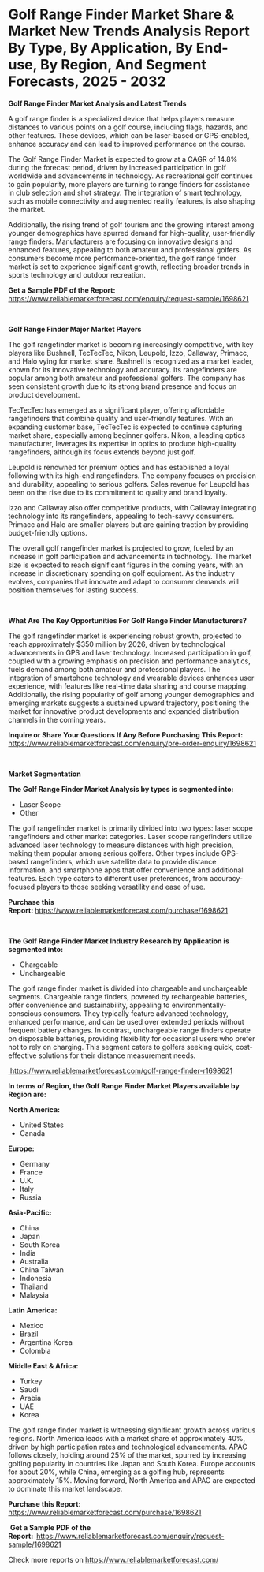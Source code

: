 <p><h1>Golf Range Finder Market Share & Market New Trends Analysis Report By Type, By Application, By End-use, By Region, And Segment Forecasts, 2025 - 2032</h1></p><p><strong>Golf Range Finder Market Analysis and Latest Trends</strong></p>
<p><p>A golf range finder is a specialized device that helps players measure distances to various points on a golf course, including flags, hazards, and other features. These devices, which can be laser-based or GPS-enabled, enhance accuracy and can lead to improved performance on the course. </p><p>The Golf Range Finder Market is expected to grow at a CAGR of 14.8% during the forecast period, driven by increased participation in golf worldwide and advancements in technology. As recreational golf continues to gain popularity, more players are turning to range finders for assistance in club selection and shot strategy. The integration of smart technology, such as mobile connectivity and augmented reality features, is also shaping the market. </p><p>Additionally, the rising trend of golf tourism and the growing interest among younger demographics have spurred demand for high-quality, user-friendly range finders. Manufacturers are focusing on innovative designs and enhanced features, appealing to both amateur and professional golfers. As consumers become more performance-oriented, the golf range finder market is set to experience significant growth, reflecting broader trends in sports technology and outdoor recreation.</p></p>
<p><strong>Get a Sample PDF of the Report:&nbsp;</strong> <a href="https://www.reliablemarketforecast.com/enquiry/request-sample/1698621?utm_campaign=3068&utm_medium=2&utm_source=Github&utm_content=ia&utm_term=27032025&utm_id=golf-range-finder">https://www.reliablemarketforecast.com/enquiry/request-sample/1698621</a></p>
<p>&nbsp;</p>
<p><strong>Golf Range Finder Major Market Players</strong></p>
<p><p>The golf rangefinder market is becoming increasingly competitive, with key players like Bushnell, TecTecTec, Nikon, Leupold, Izzo, Callaway, Primacc, and Halo vying for market share. Bushnell is recognized as a market leader, known for its innovative technology and accuracy. Its rangefinders are popular among both amateur and professional golfers. The company has seen consistent growth due to its strong brand presence and focus on product development.</p><p>TecTecTec has emerged as a significant player, offering affordable rangefinders that combine quality and user-friendly features. With an expanding customer base, TecTecTec is expected to continue capturing market share, especially among beginner golfers. Nikon, a leading optics manufacturer, leverages its expertise in optics to produce high-quality rangefinders, although its focus extends beyond just golf.</p><p>Leupold is renowned for premium optics and has established a loyal following with its high-end rangefinders. The company focuses on precision and durability, appealing to serious golfers. Sales revenue for Leupold has been on the rise due to its commitment to quality and brand loyalty.</p><p>Izzo and Callaway also offer competitive products, with Callaway integrating technology into its rangefinders, appealing to tech-savvy consumers. Primacc and Halo are smaller players but are gaining traction by providing budget-friendly options.</p><p>The overall golf rangefinder market is projected to grow, fueled by an increase in golf participation and advancements in technology. The market size is expected to reach significant figures in the coming years, with an increase in discretionary spending on golf equipment. As the industry evolves, companies that innovate and adapt to consumer demands will position themselves for lasting success.</p></p>
<p>&nbsp;</p>
<p><strong>What Are The Key Opportunities For Golf Range Finder Manufacturers?</strong></p>
<p><p>The golf rangefinder market is experiencing robust growth, projected to reach approximately $350 million by 2026, driven by technological advancements in GPS and laser technology. Increased participation in golf, coupled with a growing emphasis on precision and performance analytics, fuels demand among both amateur and professional players. The integration of smartphone technology and wearable devices enhances user experience, with features like real-time data sharing and course mapping. Additionally, the rising popularity of golf among younger demographics and emerging markets suggests a sustained upward trajectory, positioning the market for innovative product developments and expanded distribution channels in the coming years.</p></p>
<p><strong>Inquire or Share Your Questions If Any Before Purchasing This Report:</strong> <a href="https://www.reliablemarketforecast.com/enquiry/pre-order-enquiry/1698621?utm_campaign=3068&utm_medium=2&utm_source=Github&utm_content=ia&utm_term=27032025&utm_id=golf-range-finder">https://www.reliablemarketforecast.com/enquiry/pre-order-enquiry/1698621</a></p>
<p>&nbsp;</p>
<p><strong>Market Segmentation</strong></p>
<p><strong>The Golf Range Finder Market Analysis by types is segmented into:</strong></p>
<p><ul><li>Laser Scope</li><li>Other</li></ul></p>
<p><p>The golf rangefinder market is primarily divided into two types: laser scope rangefinders and other market categories. Laser scope rangefinders utilize advanced laser technology to measure distances with high precision, making them popular among serious golfers. Other types include GPS-based rangefinders, which use satellite data to provide distance information, and smartphone apps that offer convenience and additional features. Each type caters to different user preferences, from accuracy-focused players to those seeking versatility and ease of use.</p></p>
<p><strong>Purchase this Report:&nbsp;</strong><a href="https://www.reliablemarketforecast.com/purchase/1698621?utm_campaign=3068&utm_medium=2&utm_source=Github&utm_content=ia&utm_term=27032025&utm_id=golf-range-finder">https://www.reliablemarketforecast.com/purchase/1698621</a></p>
<p>&nbsp;</p>
<p><strong>The Golf Range Finder Market Industry Research by Application is segmented into:</strong></p>
<p><ul><li>Chargeable</li><li>Unchargeable</li></ul></p>
<p><p>The golf range finder market is divided into chargeable and unchargeable segments. Chargeable range finders, powered by rechargeable batteries, offer convenience and sustainability, appealing to environmentally-conscious consumers. They typically feature advanced technology, enhanced performance, and can be used over extended periods without frequent battery changes. In contrast, unchargeable range finders operate on disposable batteries, providing flexibility for occasional users who prefer not to rely on charging. This segment caters to golfers seeking quick, cost-effective solutions for their distance measurement needs.</p></p>
<p><a href="https://www.reliablemarketforecast.com/golf-range-finder-r1698621?utm_campaign=3068&utm_medium=2&utm_source=Github&utm_content=ia&utm_term=27032025&utm_id=golf-range-finder">&nbsp;https://www.reliablemarketforecast.com/golf-range-finder-r1698621</a></p>
<p><strong>In terms of Region, the Golf Range Finder Market Players available by Region are:</strong></p>
<p>
    <p> <strong> North America: </strong>
        <ul>
            <li>United States</li>
            <li>Canada</li>
        </ul>
        </p> 
    <p> <strong> Europe: </strong>
        <ul>
            <li>Germany</li>
            <li>France</li>
            <li>U.K.</li>
            <li>Italy</li>
            <li>Russia</li>
        </ul>
        </p> 
    <p> <strong> Asia-Pacific: </strong>
        <ul>
            <li>China</li>
            <li>Japan</li>
            <li>South Korea</li>
            <li>India</li>
            <li>Australia</li>
            <li>China Taiwan</li>
            <li>Indonesia</li>
            <li>Thailand</li>
            <li>Malaysia</li>
        </ul>
        </p> 
    <p> <strong> Latin America: </strong>
        <ul>
            <li>Mexico</li>
            <li>Brazil</li>
            <li>Argentina Korea</li>
            <li>Colombia</li>
        </ul>
        </p> 
    <p> <strong> Middle East & Africa: </strong>
        <ul>
            <li>Turkey</li>
            <li>Saudi</li>
            <li>Arabia</li>
            <li>UAE</li>
            <li>Korea</li>
        </ul>
    </p>
    </p>
<p><p>The golf range finder market is witnessing significant growth across various regions. North America leads with a market share of approximately 40%, driven by high participation rates and technological advancements. APAC follows closely, holding around 25% of the market, spurred by increasing golfing popularity in countries like Japan and South Korea. Europe accounts for about 20%, while China, emerging as a golfing hub, represents approximately 15%. Moving forward, North America and APAC are expected to dominate this market landscape.</p></p>
<p><strong>Purchase this Report: </strong><a href="https://www.reliablemarketforecast.com/purchase/1698621?utm_campaign=3068&utm_medium=2&utm_source=Github&utm_content=ia&utm_term=27032025&utm_id=golf-range-finder">https://www.reliablemarketforecast.com/purchase/1698621</a></p>
<p>&nbsp;<strong>Get a Sample PDF of the Report:&nbsp;&nbsp;</strong><a href="https://www.reliablemarketforecast.com/enquiry/request-sample/1698621?utm_campaign=3068&utm_medium=2&utm_source=Github&utm_content=ia&utm_term=27032025&utm_id=golf-range-finder">https://www.reliablemarketforecast.com/enquiry/request-sample/1698621</a></p>
<p><strong></strong></p>
<p>Check more reports on <a href="https://www.reliablemarketforecast.com/?utm_campaign=3068&utm_medium=2&utm_source=Github&utm_content=ia&utm_term=27032025&utm_id=golf-range-finder">https://www.reliablemarketforecast.com/</a></p>